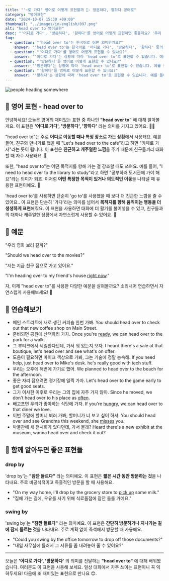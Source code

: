 ```yaml
---
title: "'~로 가다' 영어로 어떻게 표현할까 🚶- 방문하다, 향하다 영어로"
category: "영어표현"
date: "2024-10-07 15:30 +09:00"
thumbnail: "../images/in-english/097.png"
alt: "head over to 영어표현"
desc: "'어디로 가다', '방문하다', '향하다'를 영어로 어떻게 표현하면 좋을까요? '우리 영화 보러 갈까?', '저는 지금 친구 집으로 가고 있어요' 등을 영어로 표현하는 법을 배워봅시다. 다양한 예문을 통해서 연습하고 본인의 표현으로 만들어 보세요."
faq:
  - question: "'head over to'는 한국어로 어떤 의미인가요?"
    answer: "'head over to'는 한국어로 '어디로 가다', '방문하다', '향하다' 등의 의미를 가지고 있습니다. 주로 특정 장소로 이동할 때 사용되는 표현입니다."
  - question: "'어디로 가다'를 영어로 어떻게 표현할 수 있나요?"
    answer: "'어디로 가다'는 상황에 따라 'head over to'로 표현할 수 있습니다. 예를 들어, '카페로 가자'는 'Let's head over to the cafe'로 말할 수 있습니다."
  - question: "'방문하다'를 영어로 어떻게 표현할 수 있나요?"
    answer: "'방문하다'는 상황에 따라 'head over to'로 표현할 수 있습니다. 예를 들어, '친구 집을 방문하다'는 'head over to my friend's house'로 말할 수 있습니다."
  - question: "'향하다'를 영어로 어떻게 표현할 수 있나요?"
    answer: "'향하다'는 상황에 따라 'head over to'로 표현할 수 있습니다. 예를 들어, '도서관으로 향하다'는 'head over to the library'로 말할 수 있습니다."
---
```


![people heading somewhere](../images/in-english/097-1.jpeg)

## 🌟 영어 표현 - head over to

안녕하세요! 오늘은 영어의 재미있는 표현 중 하나인 **"head over to"** 에 대해 알아볼게요. 이 표현은 **'어디로 가다', '방문하다', '향하다'** 라는 의미를 가지고 있어요. 🚶‍♂️

"head over to"는 주로 **어디로 이동할 때나 특정 장소로 가는 상황**에서 사용돼요. 예를 들어, 친구와 만나기로 했을 때 "Let's head over to the cafe"라고 하면 "카페로 가자"라는 뜻이 됩니다. 이 표현은 **친근하고 캐주얼한 느낌**을 주기 때문에 친구들끼리 대화할 때 자주 사용돼요. 👫

또한, "head over to"는 어떤 목적지를 향해 가는 걸 강조할 때도 쓰여요. 예를 들어, "I need to head over to the library to study"라고 하면 "공부하러 도서관에 가야 해요"라는 의미가 되죠. 이처럼 **어떤 특정한 목적이 있거나 의도적인 이동**을 나타낼 때 유용한 표현이에요. 🎯

'head over to'를 사용하면 단순히 'go to'를 사용했을 때 보다 더 친근한 느낌을 줄 수 있어요.. 이 표현은 단순히 '가다'라는 의미를 넘어서 **목적지를 향해 움직이는 행동을 더 생생하게 표현**해줘요. 이 표현을 사용하면 대화에 더 활기를 불어넣을 수 있고, 친구들과의 대화나 캐주얼한 상황에서 자연스럽게 사용할 수 있어요. 🤗

## 📖 예문

"우리 영화 보러 갈까?"

"Should we head over to the movies?"

"저는 지금 친구 집으로 가고 있어요."

"I'm heading over to my friend's house [right now](/blog/in-english/525.right-now/)."

자, 이제 "head over to"를 사용한 다양한 예문을 살펴볼까요? 소리내어 연습하면서 자연스럽게 사용해보세요! 🚀

## 💬 연습해보기

<ul data-interactive-list>
  <li data-interactive-item>
    <span data-toggler>메인 스트리트에 새로 생긴 커피숍 한번 가봐.</span>
    <span data-answer>You should head over to check out that new coffee shop on Main Street.</span>
  </li>
  <li data-interactive-item>
    <span data-toggler>준비되면 공원에 산책하러 가자.</span>
    <span data-answer>Once you're <a href="/blog/in-english/325.ready/">ready</a>, we can head over to the park for a walk.</span>
  </li>
  <li data-interactive-item>
    <span data-toggler>그 부티크에서 세일한다던데, 가서 뭐 있는지 보자.</span>
    <span data-answer>I heard there's a sale at that boutique, let's head over and see what's on offer.</span>
  </li>
  <li data-interactive-item>
    <span data-toggler>도움이 필요하면 마이크 책상으로 가봐, 그는 기술에 정말 능숙해.</span>
    <span data-answer>If you need help, just head over to Mike's desk. he's really good with tech stuff.</span>
  </li>
  <li data-interactive-item>
    <span data-toggler>우리는 오후에 해변에 가기로 했어.</span>
    <span data-answer>We planned to head over to the beach for the afternoon.</span>
  </li>
  <li data-interactive-item>
    <span data-toggler>좋은 자리 잡으려면 경기장에 일찍 가자.</span>
    <span data-answer>Let's head over to the game early to get good seats.</span>
  </li>
  <li data-interactive-item>
    <span data-toggler>그가 이사한 이후로 우리는 그의 집에 자주 가지 않아.</span>
    <span data-answer>Since he moved, we don't head over to his place as <a href="/blog/in-english/326.often/">often</a>.</span>
  </li>
  <li data-interactive-item>
    <span data-toggler>배고프면 우리가 좋아하는 식당에 가자.</span>
    <span data-answer>If you're <a href="/blog/in-english/437.hungry/">hungry</a>, we can head over to that diner we love.</span>
  </li>
  <li data-interactive-item>
    <span data-toggler>이번 주말에 할머니 뵈러 가봐, 할머니가 너 보고 싶어 하셔.</span>
    <span data-answer>You should head over and see Grandma this weekend, she <a href="/blog/in-english/339.miss/">misses</a> you.</span>
  </li>
  <li data-interactive-item>
    <span data-toggler>박물관에 새 전시회가 있다던데, 가서 볼래?</span>
    <span data-answer>Heard there's a new exhibit at the museum, wanna head over and check it out?</span>
  </li>
</ul>

## 🤝 함께 알아두면 좋은 표현들

### drop by

'drop by'는 **"잠깐 들르다"** 라는 의미예요. 이 표현은 **짧은 시간 동안 방문하는 것**을 나타내요. 주로 비공식적이고 즉흥적인 방문을 할 때 사용해요.

- "On my way home, I'll drop by the grocery store to [pick up](/blog/in-english/178.pick-up/) some milk."
- "집에 가는 길에, 우유를 사기 위해 식료품점에 잠깐 들를 거예요."

### swing by

'swing by'는 **"잠깐 들르다"** 라는 의미예요. 이 표현은 **간단히 방문하거나 지나가는 길에 잠시 들르는 것**을 나타내요. 주로 계획 없이 즉석에서 방문할 때 사용해요.

- "Could you swing by the office tomorrow to drop off those documents?"
- "내일 사무실에 들러서 그 서류들 좀 내려놓아 줄 수 있어요?"

---

오늘은 **'어디로 가다', '방문하다'** 의 의미를 전달하는 **"head over to"** 에 대해 배워봤습니다. 여러분도 이 표현을 사용해 보세요. 일상 대화에서 자주 쓰이는 표현이니 꼭 익혀두세요! 다음에 또 재미있는 표현으로 만나요 😊.
